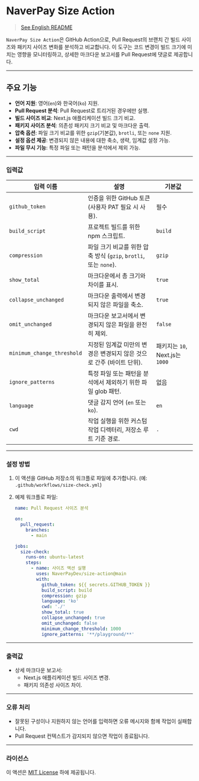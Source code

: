 # NaverPay Size Action

> [See English README](./README.md)

`NaverPay Size Action`은 GitHub Action으로, Pull Request의 브랜치 간 빌드 사이즈와 패키지 사이즈 변화를 분석하고 비교합니다. 이 도구는 코드 변경이 빌드 크기에 미치는 영향을 모니터링하고, 상세한 마크다운 보고서를 Pull Request에 댓글로 제공합니다.

---

## 주요 기능

- **언어 지원**: 영어(`en`)와 한국어(`ko`) 지원.
- **Pull Request 분석**: Pull Request로 트리거된 경우에만 실행.
- **빌드 사이즈 비교**: Next.js 애플리케이션 빌드 크기 비교.
- **패키지 사이즈 분석**: 의존성 패키지 크기 비교 및 마크다운 출력.
- **압축 옵션**: 파일 크기 비교를 위한 `gzip`(기본값), `brotli`, 또는 `none` 지원.
- **설정 옵션 제공**: 변경되지 않은 내용에 대한 축소, 생략, 임계값 설정 가능.
- **파일 무시 기능**: 특정 파일 또는 패턴을 분석에서 제외 가능.

---

### 입력값

| 입력 이름               | 설명                                                                      | 기본값         |
|-------------------------|--------------------------------------------------------------------------|----------------|
| `github_token`          | 인증을 위한 GitHub 토큰 (사용자 PAT 필요 시 사용).                        | 필수           |
| `build_script`          | 프로젝트 빌드를 위한 npm 스크립트.                                       | `build`        |
| `compression`           | 파일 크기 비교를 위한 압축 방식 (`gzip`, `brotli`, 또는 `none`).          | `gzip`         |
| `show_total`            | 마크다운에서 총 크기와 차이를 표시.                                      | `true`         |
| `collapse_unchanged`    | 마크다운 출력에서 변경되지 않은 파일을 축소.                              | `true`         |
| `omit_unchanged`        | 마크다운 보고서에서 변경되지 않은 파일을 완전히 제외.                    | `false`        |
| `minimum_change_threshold` | 지정된 임계값 미만의 변경은 변경되지 않은 것으로 간주 (바이트 단위).  | 패키지는 `10`, Next.js는 `1000` |
| `ignore_patterns`       | 특정 파일 또는 패턴을 분석에서 제외하기 위한 파일 glob 패턴.              | 없음           |
| `language`              | 댓글 감지 언어 (`en` 또는 `ko`).                                         | `en`           |
| `cwd`                   | 작업 실행을 위한 커스텀 작업 디렉터리, 저장소 루트 기준 경로.             | `.`            |

---

### 설정 방법

1. 이 액션을 GitHub 저장소의 워크플로 파일에 추가합니다. (예: `.github/workflows/size-check.yml`)

2. 예제 워크플로 파일:

   ```yaml
   name: Pull Request 사이즈 분석

   on:
     pull_request:
       branches:
         - main

   jobs:
     size-check:
       runs-on: ubuntu-latest
       steps:
         - name: 사이즈 액션 실행
           uses: NaverPayDev/size-action@main
           with:
             github_token: ${{ secrets.GITHUB_TOKEN }}
             build_script: build
             compression: gzip
             language: 'ko'
             cwd: './'
             show_total: true
             collapse_unchanged: true
             omit_unchanged: false
             minimum_change_threshold: 1000
             ignore_patterns: '**/playground/**'
   ```

---

### 출력값

- 상세 마크다운 보고서:
  - Next.js 애플리케이션 빌드 사이즈 변경.
  - 패키지 의존성 사이즈 차이.

---

### 오류 처리

- 잘못된 구성이나 지원하지 않는 언어를 입력하면 오류 메시지와 함께 작업이 실패합니다.
- Pull Request 컨텍스트가 감지되지 않으면 작업이 종료됩니다.

---

### 라이선스

이 액션은 [MIT License](./LICENSE) 하에 제공됩니다.
